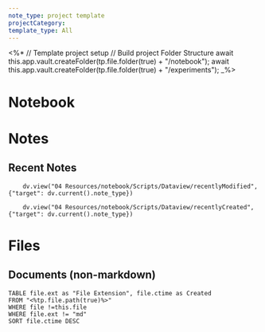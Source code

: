 ```yaml
---
note_type: project template
projectCategory: 
template_type: All
---
```

<%*
// Template project setup 
// Build project Folder Structure
await this.app.vault.createFolder(tp.file.folder(true) + "/notebook");
await this.app.vault.createFolder(tp.file.folder(true) + "/experiments");
_%>
# Notebook

# Notes
## Recent Notes 
```dataviewjs
    dv.view("04 Resources/notebook/Scripts/Dataview/recentlyModified", {"target": dv.current().note_type})
```
```dataviewjs
    dv.view("04 Resources/notebook/Scripts/Dataview/recentlyCreated", {"target": dv.current().note_type})
```
# Files 
## Documents (non-markdown)
```dataview
TABLE file.ext as "File Extension", file.ctime as Created
FROM "<%tp.file.path(true)%>"
WHERE file !=this.file
WHERE file.ext != "md"
SORT file.ctime DESC
```

